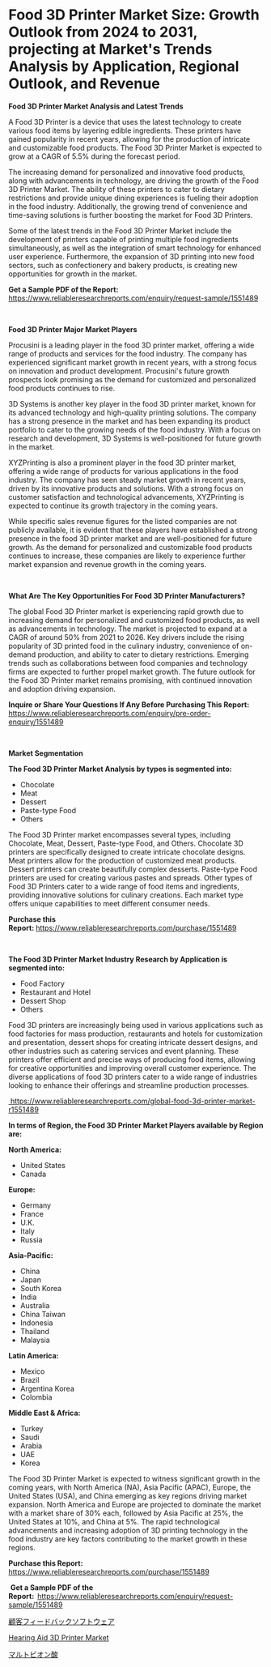<p><h1>Food 3D Printer Market Size: Growth Outlook from 2024 to 2031, projecting at Market's Trends Analysis by Application, Regional Outlook, and Revenue</h1></p><p><strong>Food 3D Printer Market Analysis and Latest Trends</strong></p>
<p><p>A Food 3D Printer is a device that uses the latest technology to create various food items by layering edible ingredients. These printers have gained popularity in recent years, allowing for the production of intricate and customizable food products. The Food 3D Printer Market is expected to grow at a CAGR of 5.5% during the forecast period.</p><p>The increasing demand for personalized and innovative food products, along with advancements in technology, are driving the growth of the Food 3D Printer Market. The ability of these printers to cater to dietary restrictions and provide unique dining experiences is fueling their adoption in the food industry. Additionally, the growing trend of convenience and time-saving solutions is further boosting the market for Food 3D Printers.</p><p>Some of the latest trends in the Food 3D Printer Market include the development of printers capable of printing multiple food ingredients simultaneously, as well as the integration of smart technology for enhanced user experience. Furthermore, the expansion of 3D printing into new food sectors, such as confectionery and bakery products, is creating new opportunities for growth in the market.</p></p>
<p><strong>Get a Sample PDF of the Report:&nbsp;</strong> <a href="https://www.reliableresearchreports.com/enquiry/request-sample/1551489">https://www.reliableresearchreports.com/enquiry/request-sample/1551489</a></p>
<p>&nbsp;</p>
<p><strong>Food 3D Printer Major Market Players</strong></p>
<p><p>Procusini is a leading player in the food 3D printer market, offering a wide range of products and services for the food industry. The company has experienced significant market growth in recent years, with a strong focus on innovation and product development. Procusini's future growth prospects look promising as the demand for customized and personalized food products continues to rise.</p><p>3D Systems is another key player in the food 3D printer market, known for its advanced technology and high-quality printing solutions. The company has a strong presence in the market and has been expanding its product portfolio to cater to the growing needs of the food industry. With a focus on research and development, 3D Systems is well-positioned for future growth in the market.</p><p>XYZPrinting is also a prominent player in the food 3D printer market, offering a wide range of products for various applications in the food industry. The company has seen steady market growth in recent years, driven by its innovative products and solutions. With a strong focus on customer satisfaction and technological advancements, XYZPrinting is expected to continue its growth trajectory in the coming years.</p><p>While specific sales revenue figures for the listed companies are not publicly available, it is evident that these players have established a strong presence in the food 3D printer market and are well-positioned for future growth. As the demand for personalized and customizable food products continues to increase, these companies are likely to experience further market expansion and revenue growth in the coming years.</p></p>
<p>&nbsp;</p>
<p><strong>What Are The Key Opportunities For Food 3D Printer Manufacturers?</strong></p>
<p><p>The global Food 3D Printer market is experiencing rapid growth due to increasing demand for personalized and customized food products, as well as advancements in technology. The market is projected to expand at a CAGR of around 50% from 2021 to 2026. Key drivers include the rising popularity of 3D printed food in the culinary industry, convenience of on-demand production, and ability to cater to dietary restrictions. Emerging trends such as collaborations between food companies and technology firms are expected to further propel market growth. The future outlook for the Food 3D Printer market remains promising, with continued innovation and adoption driving expansion.</p></p>
<p><strong>Inquire or Share Your Questions If Any Before Purchasing This Report:</strong> <a href="https://www.reliableresearchreports.com/enquiry/pre-order-enquiry/1551489">https://www.reliableresearchreports.com/enquiry/pre-order-enquiry/1551489</a></p>
<p>&nbsp;</p>
<p><strong>Market Segmentation</strong></p>
<p><strong>The Food 3D Printer Market Analysis by types is segmented into:</strong></p>
<p><ul><li>Chocolate</li><li>Meat</li><li>Dessert</li><li>Paste-type Food</li><li>Others</li></ul></p>
<p><p>The Food 3D Printer market encompasses several types, including Chocolate, Meat, Dessert, Paste-type Food, and Others. Chocolate 3D printers are specifically designed to create intricate chocolate designs. Meat printers allow for the production of customized meat products. Dessert printers can create beautifully complex desserts. Paste-type Food printers are used for creating various pastes and spreads. Other types of Food 3D Printers cater to a wide range of food items and ingredients, providing innovative solutions for culinary creations. Each market type offers unique capabilities to meet different consumer needs.</p></p>
<p><strong>Purchase this Report:&nbsp;</strong><a href="https://www.reliableresearchreports.com/purchase/1551489">https://www.reliableresearchreports.com/purchase/1551489</a></p>
<p>&nbsp;</p>
<p><strong>The Food 3D Printer Market Industry Research by Application is segmented into:</strong></p>
<p><ul><li>Food Factory</li><li>Restaurant and Hotel</li><li>Dessert Shop</li><li>Others</li></ul></p>
<p><p>Food 3D printers are increasingly being used in various applications such as food factories for mass production, restaurants and hotels for customization and presentation, dessert shops for creating intricate dessert designs, and other industries such as catering services and event planning. These printers offer efficient and precise ways of producing food items, allowing for creative opportunities and improving overall customer experience. The diverse applications of food 3D printers cater to a wide range of industries looking to enhance their offerings and streamline production processes.</p></p>
<p><a href="https://www.reliableresearchreports.com/global-food-3d-printer-market-r1551489">&nbsp;https://www.reliableresearchreports.com/global-food-3d-printer-market-r1551489</a></p>
<p><strong>In terms of Region, the Food 3D Printer Market Players available by Region are:</strong></p>
<p>
    <p> <strong> North America: </strong>
        <ul>
            <li>United States</li>
            <li>Canada</li>
        </ul>
        </p> 
    <p> <strong> Europe: </strong>
        <ul>
            <li>Germany</li>
            <li>France</li>
            <li>U.K.</li>
            <li>Italy</li>
            <li>Russia</li>
        </ul>
        </p> 
    <p> <strong> Asia-Pacific: </strong>
        <ul>
            <li>China</li>
            <li>Japan</li>
            <li>South Korea</li>
            <li>India</li>
            <li>Australia</li>
            <li>China Taiwan</li>
            <li>Indonesia</li>
            <li>Thailand</li>
            <li>Malaysia</li>
        </ul>
        </p> 
    <p> <strong> Latin America: </strong>
        <ul>
            <li>Mexico</li>
            <li>Brazil</li>
            <li>Argentina Korea</li>
            <li>Colombia</li>
        </ul>
        </p> 
    <p> <strong> Middle East & Africa: </strong>
        <ul>
            <li>Turkey</li>
            <li>Saudi</li>
            <li>Arabia</li>
            <li>UAE</li>
            <li>Korea</li>
        </ul>
    </p>
    </p>
<p><p>The Food 3D Printer Market is expected to witness significant growth in the coming years, with North America (NA), Asia Pacific (APAC), Europe, the United States (USA), and China emerging as key regions driving market expansion. North America and Europe are projected to dominate the market with a market share of 30% each, followed by Asia Pacific at 25%, the United States at 10%, and China at 5%. The rapid technological advancements and increasing adoption of 3D printing technology in the food industry are key factors contributing to the market growth in these regions.</p></p>
<p><strong>Purchase this Report: </strong><a href="https://www.reliableresearchreports.com/purchase/1551489">https://www.reliableresearchreports.com/purchase/1551489</a></p>
<p>&nbsp;<strong>Get a Sample PDF of the Report:&nbsp;&nbsp;</strong><a href="https://www.reliableresearchreports.com/enquiry/request-sample/1551489">https://www.reliableresearchreports.com/enquiry/request-sample/1551489</a></p>
<p><strong></strong></p>
<p><p><a href="https://github.com/laurenreichert/Market-Research-Report-List-1/blob/main/960606827285.md">顧客フィードバックソフトウェア</a></p><p><a href="https://github.com/mbisetmhermsr/Market-Research-Report-List-2/blob/main/hearing-aid-3d-printer-market.md">Hearing Aid 3D Printer Market</a></p><p><a href="https://github.com/RodHoppe07/Market-Research-Report-List-1/blob/main/897788827288.md">マルトビオン酸</a></p></p>